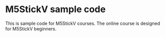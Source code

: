# M5StickV sample code
This is sample code for M5StickV courses. The online course is designed for M5StickV beginners.
